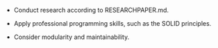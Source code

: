- Conduct research according to RESEARCHPAPER.md.

- Apply professional programming skills, such as the SOLID principles.

- Consider modularity and maintainability.